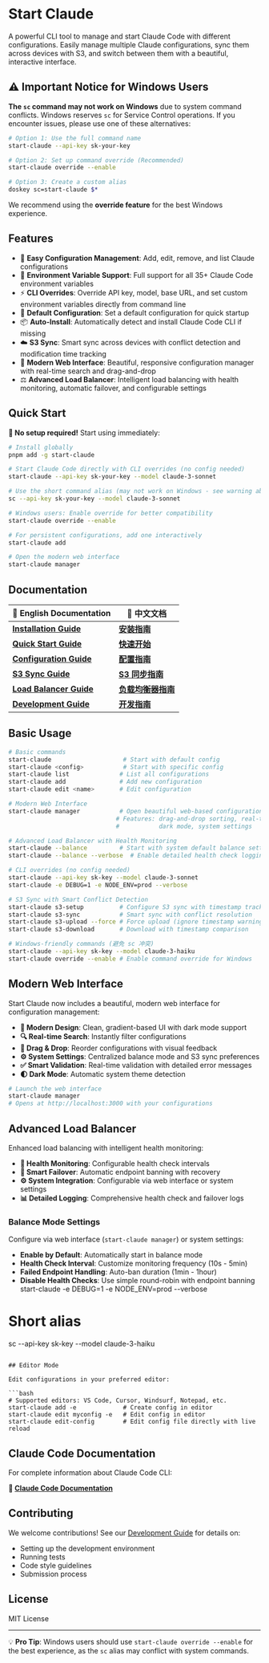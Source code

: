 # Start Claude

A powerful CLI tool to manage and start Claude Code with different configurations. Easily manage multiple Claude configurations, sync them across devices with S3, and switch between them with a beautiful, interactive interface.

## ⚠️ Important Notice for Windows Users

**The `sc` command may not work on Windows** due to system command conflicts. Windows reserves `sc` for Service Control operations. If you encounter issues, please use one of these alternatives:

```bash
# Option 1: Use the full command name
start-claude --api-key sk-your-key

# Option 2: Set up command override (Recommended)
start-claude override --enable

# Option 3: Create a custom alias
doskey sc=start-claude $*
```

We recommend using the **override feature** for the best Windows experience.

## Features

- 🚀 **Easy Configuration Management**: Add, edit, remove, and list Claude configurations
- 🔧 **Environment Variable Support**: Full support for all 35+ Claude Code environment variables
- ⚡ **CLI Overrides**: Override API key, model, base URL, and set custom environment variables directly from command line
- 🎯 **Default Configuration**: Set a default configuration for quick startup
- 📦 **Auto-Install**: Automatically detect and install Claude Code CLI if missing
- ☁️ **S3 Sync**: Smart sync across devices with conflict detection and modification time tracking
- 🎨 **Modern Web Interface**: Beautiful, responsive configuration manager with real-time search and drag-and-drop
- ⚖️ **Advanced Load Balancer**: Intelligent load balancing with health monitoring, automatic failover, and configurable settings

## Quick Start

**🚀 No setup required!** Start using immediately:

```bash
# Install globally
pnpm add -g start-claude

# Start Claude Code directly with CLI overrides (no config needed)
start-claude --api-key sk-your-key --model claude-3-sonnet

# Use the short command alias (may not work on Windows - see warning above)
sc --api-key sk-your-key --model claude-3-sonnet

# Windows users: Enable override for better compatibility
start-claude override --enable

# For persistent configurations, add one interactively
start-claude add

# Open the modern web interface
start-claude manager
```

## Documentation

| 📖 English Documentation                            | 📖 中文文档                                    |
| --------------------------------------------------- | ---------------------------------------------- |
| **[Installation Guide](docs/en/installation.md)**   | **[安装指南](docs/zh/installation.md)**        |
| **[Quick Start Guide](docs/en/quick-start.md)**     | **[快速开始](docs/zh/quick-start.md)**         |
| **[Configuration Guide](docs/en/configuration.md)** | **[配置指南](docs/zh/configuration.md)**       |
| **[S3 Sync Guide](docs/en/s3-sync.md)**             | **[S3 同步指南](docs/zh/s3-sync.md)**          |
| **[Load Balancer Guide](docs/en/load-balancer.md)** | **[负载均衡器指南](docs/zh/load-balancer.md)** |
| **[Development Guide](docs/en/development.md)**     | **[开发指南](docs/zh/development.md)**         |

## Basic Usage

```bash
# Basic commands
start-claude                    # Start with default config
start-claude <config>           # Start with specific config
start-claude list              # List all configurations
start-claude add               # Add new configuration
start-claude edit <name>       # Edit configuration

# Modern Web Interface
start-claude manager           # Open beautiful web-based configuration manager
                              # Features: drag-and-drop sorting, real-time search,
                              #           dark mode, system settings

# Advanced Load Balancer with Health Monitoring
start-claude --balance         # Start with system default balance settings
start-claude --balance --verbose  # Enable detailed health check logging

# CLI overrides (no config needed)
start-claude --api-key sk-key --model claude-3-sonnet
start-claude -e DEBUG=1 -e NODE_ENV=prod --verbose

# S3 Sync with Smart Conflict Detection
start-claude s3-setup          # Configure S3 sync with timestamp tracking
start-claude s3-sync           # Smart sync with conflict resolution
start-claude s3-upload --force # Force upload (ignore timestamp warnings)
start-claude s3-download       # Download with timestamp comparison

# Windows-friendly commands (避免 sc 冲突)
start-claude --api-key sk-key --model claude-3-haiku
start-claude override --enable # Enable command override for Windows
```

## Modern Web Interface

Start Claude now includes a beautiful, modern web interface for configuration management:

- **🎨 Modern Design**: Clean, gradient-based UI with dark mode support
- **🔍 Real-time Search**: Instantly filter configurations
- **📱 Drag & Drop**: Reorder configurations with visual feedback
- **⚙️ System Settings**: Centralized balance mode and S3 sync preferences
- **✅ Smart Validation**: Real-time validation with detailed error messages
- **🌓 Dark Mode**: Automatic system theme detection

```bash
# Launch the web interface
start-claude manager
# Opens at http://localhost:3000 with your configurations
```

## Advanced Load Balancer

Enhanced load balancing with intelligent health monitoring:

- **🏥 Health Monitoring**: Configurable health check intervals
- **🚫 Smart Failover**: Automatic endpoint banning with recovery
- **⚙️ System Integration**: Configurable via web interface or system settings
- **📊 Detailed Logging**: Comprehensive health check and failover logs

### Balance Mode Settings

Configure via web interface (`start-claude manager`) or system settings:

- **Enable by Default**: Automatically start in balance mode
- **Health Check Interval**: Customize monitoring frequency (10s - 5min)
- **Failed Endpoint Handling**: Auto-ban duration (1min - 1hour)
- **Disable Health Checks**: Use simple round-robin with endpoint banning
  start-claude -e DEBUG=1 -e NODE_ENV=prod --verbose

# Short alias

sc --api-key sk-key --model claude-3-haiku

````

## Editor Mode

Edit configurations in your preferred editor:

```bash
# Supported editors: VS Code, Cursor, Windsurf, Notepad, etc.
start-claude add -e             # Create config in editor
start-claude edit myconfig -e   # Edit config in editor
start-claude edit-config        # Edit config file directly with live reload
````

## Claude Code Documentation

For complete information about Claude Code CLI:

**📖 [Claude Code Documentation](https://docs.anthropic.com/en/docs/claude-code)**

## Contributing

We welcome contributions! See our [Development Guide](docs/en/development.md) for details on:

- Setting up the development environment
- Running tests
- Code style guidelines
- Submission process

## License

MIT License

---

💡 **Pro Tip**: Windows users should use `start-claude override --enable` for the best experience, as the `sc` alias may conflict with system commands.
